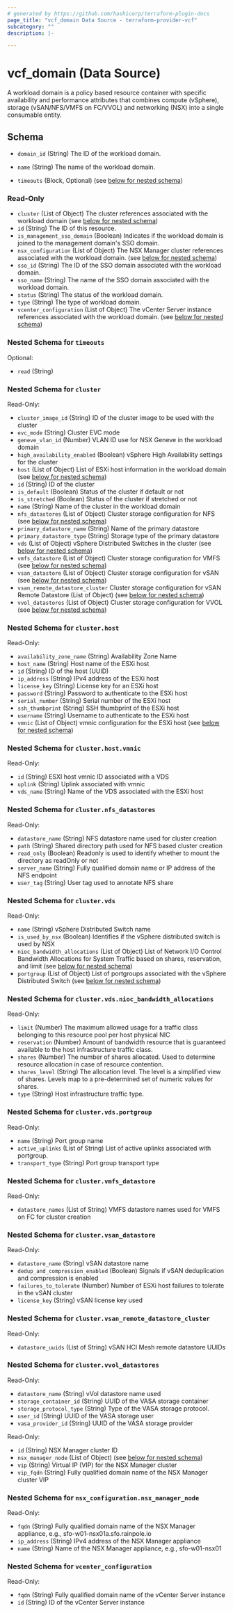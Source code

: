 ```yaml
---
# generated by https://github.com/hashicorp/terraform-plugin-docs
page_title: "vcf_domain Data Source - terraform-provider-vcf"
subcategory: ""
description: |-

---
```


# vcf_domain (Data Source)

A workload domain is a policy based resource container with specific availability and performance
attributes that combines compute (vSphere), storage (vSAN/NFS/VMFS on FC/VVOL) and networking (NSX)
into a single consumable entity.

<!-- schema generated by tfplugindocs -->
## Schema

- `domain_id` (String) The ID of the workload domain.
- `name` (String) The name of the workload domain.

- `timeouts` (Block, Optional) (see [below for nested schema](#nestedblock--timeouts))

### Read-Only

- `cluster` (List of Object) The cluster references associated with the workload domain (see [below for nested schema](#nestedatt--cluster))
- `id` (String) The ID of this resource.
- `is_management_sso_domain` (Boolean) Indicates if the workload domain is joined to the management domain's SSO domain.
- `nsx_configuration` (List of Object) The NSX Manager cluster references associated with the workload domain. (see [below for nested schema](#nestedatt--nsx_configuration))
- `sso_id` (String) The ID of the SSO domain associated with the workload domain.
- `sso_name` (String) The name of the SSO domain associated with the workload domain.
- `status` (String) The status of the workload domain.
- `type` (String) The type of workload domain.
- `vcenter_configuration` (List of Object) The vCenter Server instance references associated with the workload domain. (see [below for nested schema](#nestedatt--vcenter_configuration))

<a id="nestedblock--timeouts"></a>

### Nested Schema for `timeouts`

Optional:

- `read` (String)

<a id="nestedatt--cluster"></a>

### Nested Schema for `cluster`

Read-Only:

- `cluster_image_id` (String) ID of the cluster image to be used with the cluster
- `evc_mode` (String) Cluster EVC mode
- `geneve_vlan_id` (Number) VLAN ID use for NSX Geneve in the workload domain
- `high_availability_enabled` (Boolean) vSphere High Availability settings for the cluster
- `host` (List of Object) List of ESXi host information in the workload domain (see [below for nested schema](#nestedobjatt--cluster--host))
- `id` (String) ID of the cluster
- `is_default` (Boolean) Status of the cluster if default or not
- `is_stretched` (Boolean) Status of the cluster if stretched or not
- `name` (String) Name of the cluster in the workload domain
- `nfs_datastores` (List of Object) Cluster storage configuration for NFS (see [below for nested schema](#nestedobjatt--cluster--nfs_datastores))
- `primary_datastore_name` (String) Name of the primary datastore
- `primary_datastore_type` (String) Storage type of the primary datastore
- `vds` (List of Object) vSphere Distributed Switches in the cluster (see [below for nested schema](#nestedobjatt--cluster--vds))
- `vmfs_datastore` (List of Object) Cluster storage configuration for VMFS (see [below for nested schema](#nestedobjatt--cluster--vmfs_datastore))
- `vsan_datastore` (List of Object) Cluster storage configuration for vSAN (see [below for nested schema](#nestedobjatt--cluster--vsan_datastore))
- `vsan_remote_datastore_cluster` Cluster storage configuration for vSAN Remote Datastore (List of Object) (see [below for nested schema](#nestedobjatt--cluster--vsan_remote_datastore_cluster))
- `vvol_datastores` (List of Object) Cluster storage configuration for VVOL (see [below for nested schema](#nestedobjatt--cluster--vvol_datastores))

<a id="nestedobjatt--cluster--host"></a>

### Nested Schema for `cluster.host`

Read-Only:

- `availability_zone_name` (String) Availability Zone Name
- `host_name` (String) Host name of the ESXi host
- `id` (String) ID of the host (UUID)
- `ip_address` (String) IPv4 address of the ESXi host
- `license_key` (String) License key for an ESXi host
- `password` (String) Password to authenticate to the ESXi host
- `serial_number` (String) Serial number of the ESXi host
- `ssh_thumbprint` (String) SSH thumbprint of the ESXi host
- `username` (String) Username to authenticate to the ESXi host
- `vmnic` (List of Object) vmnic configuration for the ESXi host (see [below for nested schema](#nestedobjatt--cluster--host--vmnic))

<a id="nestedobjatt--cluster--host--vmnic"></a>

### Nested Schema for `cluster.host.vmnic`

Read-Only:

- `id` (String) ESXI host vmnic ID associated with a VDS
- `uplink` (String) Uplink associated with vmnic
- `vds_name` (String) Name of the VDS associated with the ESXi host

<a id="nestedobjatt--cluster--nfs_datastores"></a>

### Nested Schema for `cluster.nfs_datastores`

Read-Only:

- `datastore_name` (String) NFS datastore name used for cluster creation
- `path` (String) Shared directory path used for NFS based cluster creation
- `read_only` (Boolean) Readonly is used to identify whether to mount the directory as readOnly or not
- `server_name` (String) Fully qualified domain name or IP address of the NFS endpoint
- `user_tag` (String) User tag used to annotate NFS share

<a id="nestedobjatt--cluster--vds"></a>

### Nested Schema for `cluster.vds`

Read-Only:

- `name` (String) vSphere Distributed Switch name
- `is_used_by_nsx` (Boolean) Identifies if the vSphere distributed switch is used by NSX
- `nioc_bandwidth_allocations` (List of Object) List of Network I/O Control Bandwidth Allocations for System Traffic based on shares, reservation, and limit (see [below for nested schema](#nestedobjatt--cluster--vds--nioc_bandwidth_allocations))
- `portgroup` (List of Object) List of portgroups associated with the vSphere Distributed Switch (see [below for nested schema](#nestedobjatt--cluster--vds--portgroup))

<a id="nestedobjatt--cluster--vds--nioc_bandwidth_allocations"></a>

### Nested Schema for `cluster.vds.nioc_bandwidth_allocations`

Read-Only:

- `limit` (Number) The maximum allowed usage for a traffic class belonging to this resource pool per host physical NIC
- `reservation` (Number) Amount of bandwidth resource that is guaranteed available to the host infrastructure traffic class.
- `shares` (Number) The number of shares allocated. Used to determine resource allocation in case of resource contention.
- `shares_level` (String) The allocation level. The level is a simplified view of shares. Levels map to a pre-determined set of numeric values for shares.
- `type` (String) Host infrastructure traffic type.

<a id="nestedobjatt--cluster--vds--portgroup"></a>

### Nested Schema for `cluster.vds.portgroup`

Read-Only:

- `name` (String) Port group name
- `active_uplinks` (List of String) List of active uplinks associated with portgroup.
- `transport_type` (String) Port group transport type

<a id="nestedobjatt--cluster--vmfs_datastore"></a>

### Nested Schema for `cluster.vmfs_datastore`

Read-Only:

- `datastore_names` (List of String) VMFS datastore names used for VMFS on FC for cluster creation

<a id="nestedobjatt--cluster--vsan_datastore"></a>

### Nested Schema for `cluster.vsan_datastore`

Read-Only:

- `datastore_name` (String) vSAN datastore name
- `dedup_and_compression_enabled` (Boolean) Signals if vSAN deduplication and compression is enabled
- `failures_to_tolerate` (Number) Number of ESXi host failures to tolerate in the vSAN cluster
- `license_key` (String) vSAN license key used

<a id="nestedobjatt--cluster--vsan_remote_datastore_cluster"></a>

### Nested Schema for `cluster.vsan_remote_datastore_cluster`

Read-Only:

- `datastore_uuids` (List of String) vSAN HCI Mesh remote datastore UUIDs

<a id="nestedobjatt--cluster--vvol_datastores"></a>

### Nested Schema for `cluster.vvol_datastores`

Read-Only:

- `datastore_name` (String) vVol datastore name used
- `storage_container_id` (String) UUID of the VASA storage container
- `storage_protocol_type` (String) Type of the VASA storage protocol.
- `user_id` (String) UUID of the VASA storage user
- `vasa_provider_id` (String) UUID of the VASA storage provider

Read-Only:

- `id` (String) NSX Manager cluster ID
- `nsx_manager_node` (List of Object) (see [below for nested schema](#nestedobjatt--nsx_configuration--nsx_manager_node))
- `vip` (String) Virtual IP (VIP) for the NSX Manager cluster
- `vip_fqdn` (String) Fully qualified domain name of the NSX Manager cluster VIP

<a id="nestedobjatt--nsx_configuration--nsx_manager_node"></a>

### Nested Schema for `nsx_configuration.nsx_manager_node`

Read-Only:

- `fqdn` (String) Fully qualified domain name of the NSX Manager appliance, e.g., sfo-w01-nsx01a.sfo.rainpole.io
- `ip_address` (String) IPv4 address of the NSX Manager appliance
- `name` (String) Name of the NSX Manager appliance, e.g., sfo-w01-nsx01

<a id="nestedatt--vcenter_configuration"></a>

### Nested Schema for `vcenter_configuration`

Read-Only:

- `fqdn` (String) Fully qualified domain name of the vCenter Server instance
- `id` (String) ID of the vCenter Server instance
